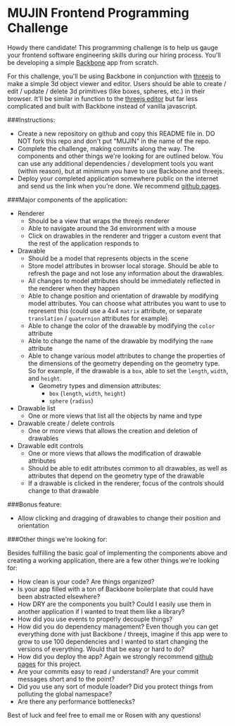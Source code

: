 MUJIN Frontend Programming Challenge
=============

Howdy there candidate! This programming challenge is to help us gauge your frontend software engineering skills during our hiring process. You'll be developing a simple [Backbone](http://backbonejs.org/) app from scratch.

For this challenge, you'll be using Backbone in conjunction with [threejs](http://threejs.org/) to make a simple 3d object viewer and editor. Users should be able to create / edit / update / delete 3d primitives (like boxes, spheres, etc.) in their browser. It'll be similar in function to the [threejs editor](http://threejs.org/editor/) but far less complicated and built with Backbone instead of vanilla javascript.

###Instructions:

- Create a new repository on github and copy this README file in. DO NOT fork this repo and don't put "MUJIN" in the name of the repo.
- Complete the challenge, making commits along the way. The components and other things we're looking for are outlined below. You can use any additional dependencies / development tools you want (within reason), but at minimum you have to use Backbone and threejs.
- Deploy your completed application somewhere public on the internet and send us the link when you're done. We recommend [github pages](https://pages.github.com/).

###Major components of the application:

- Renderer
  - Should be a view that wraps the threejs renderer
  - Able to navigate around the 3d environment with a mouse
  - Click on drawables in the renderer and trigger a custom event that the rest of the application responds to
- Drawable
  - Should be a model that represents objects in the scene
  - Store model attributes in browser local storage. Should be able to refresh the page and not lose any information about the drawables.
  - All changes to model attributes should be immediately reflected in the renderer when they happen
  - Able to change position and orientation of drawable by modifying model attributes. You can choose what attributes you want to use to represent this (could use a 4x4 `matrix` attribute, or separate `translation` / `quaternion` attributes for example).
  - Able to change the color of the drawable by modifying the `color` attribute
  - Able to change the name of the drawable by modifying the `name` attribute
  - Able to change various model attributes to change the properties of the dimensions of the geometry depending on the geometry type. So for example, if the drawable is a `box`, able to set the `length`, `width`, and `height`.
    - Geometry types and dimension attributes:
      - `box` (`length`, `width`, `height`)
      - `sphere` (`radius`)
- Drawable list
  - One or more views that list all the objects by name and type
- Drawable create / delete controls
  - One or more views that allows the creation and deletion of drawables
- Drawable edit controls
  - One or more views that allows the modification of drawable attributes
  - Should be able to edit attributes common to all drawables, as well as attributes that depend on the geometry type of the drawable
  - If a drawable is clicked in the renderer, focus of the controls should change to that drawable

###Bonus feature:
- Allow clicking and dragging of drawables to change their position and orientation

###Other things we're looking for:

Besides fulfilling the basic goal of implementing the components above and creating a working application, there are a few other things we're looking for:
- How clean is your code? Are things organized?
- Is your app filled with a ton of Backbone boilerplate that could have been abstracted elsewhere?
- How DRY are the components you built? Could I easily use them in another application if I wanted to treat them like a library?
- How did you use events to properly decouple things?
- How did you do dependency management? Even though you can get everything done with just Backbone / threejs, imagine if this app were to grow to use 100 dependencies and I wanted to start changing the versions of everything. Would that be easy or hard to do?
- How did you deploy the app? Again we strongly recommend [github pages](https://pages.github.com/) for this project.
- Are your commits easy to read / understand? Are your commit messages short and to the point?
- Did you use any sort of module loader? Did you protect things from polluting the global namespace?
- Are there any performance bottlenecks?

Best of luck and feel free to email me or Rosen with any questions!
